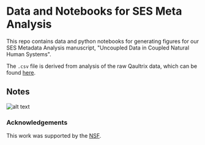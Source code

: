 # Data and Notebooks for SES Meta Analysis

This repo contains data and python notebooks for generating figures for our SES Metadata Analysis manuscript, "Uncoupled Data in Coupled Natural Human Systems".

The `.csv` file is derived from analysis of the raw Qaultrix data, which can be found [here](https://docs.google.com/spreadsheets/d/19tbrRV2kA8yXYDsm4XTUT6z3_K9e0leQHhbvSHVqBrE/edit?usp=sharing).

## Notes

![alt text](https://plot.ly/~kcaylor/247/#/ "Chord Diagram for SES Data")



### Acknowledgements

This work was supported by the [NSF](www.nsf.gov).

